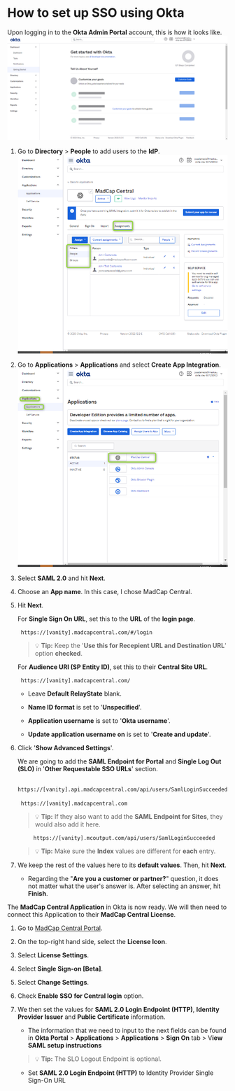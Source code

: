 # How to set up SSO using Okta

Upon logging in to the **Okta Admin Portal** account, this is how it looks like.
![Getting Started](/Resources/Images/gettingstarted.png "Getting Started")

1. Go to **Directory** > **People** to add users to the **IdP**.
![Assignments](/Resources/Images/assignments.png "Assignments")
2. Go to **Applications** > **Applications** and select **Create App Integration**.
![Applications](/Resources/Images/applications.png)

3. Select **SAML 2.0** and hit **Next**.

4. Choose an **App name**. In this case, I chose MadCap Central. 
   
5. Hit **Next**.

	For **Single Sign On URL**, set this to the **URL** of the **login page**.

		https://[vanity].madcapcentral.com/#/login

	> :bulb: **Tip:** Keep the '**Use this for Recepient URL and Destination URL**' option **checked**.


	For **Audience URI (SP Entity ID)**, set this to their **Central Site URL**.

		https://[vanity].madcapcentral.com/

	- Leave **Default RelayState** blank.

	- **Name ID format** is set to '**Unspecified**'.

	- **Application username** is set to '**Okta username**'.

	- **Update application username on** is set to '**Create and update**'.

6. Click '**Show Advanced Settings**'.

	We are going to add the **SAML Endpoint for Portal** and **Single Log Out (SLO)** in '**Other Requestable SSO URLs**' section. 

		https://[vanity].api.madcapcentral.com/api/users/SamlLoginSucceeded

		https://[vanity].madcapcentral.com

	> :bulb: **Tip:** If they also want to add the **SAML Endpoint for Sites**, they would also add it here.
	> 
			https://[vanity].mcoutput.com/api/users/SamlLoginSucceeded	

	> :bulb: **Tip:** Make sure the **Index** values are different for **each** entry.

7. We keep the rest of the values here to its **default values**. Then, hit **Next**.

   - Regarding the "**Are you a customer or partner?**" question, it does not matter what the user's answer is. After selecting an answer, hit **Finish**.

The **MadCap Central Application** in Okta is now ready. We will then need to connect this Application to their **MadCap Central License**.

1. Go to [MadCap Central Portal](portal.madcapcentral.com "MadCap Central").
2. On the top-right hand side, select the **License Icon**.
3. Select **License Settings**.
4. Select **Single Sign-on [Beta]**.
5. Select **Change Settings**.
6. Check **Enable SSO for Central login** option.
7. We then set the values for **SAML 2.0 Login Endpoint (HTTP)**, **Identity Provider Issuer** and **Public Certificate** information.
   - The information that we need to input to the next fields can be found in **Okta Portal** > **Applications** > **Applications** > **Sign On** tab > V**iew SAML setup instructions**

   > :bulb: **Tip:** The SLO Logout Endpoint is optional.

   - Set **SAML 2.0 Login Endpoint (HTTP)** to Identity Provider Single Sign-On URL










